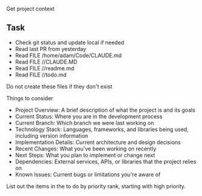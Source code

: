 Get project context

## Task
- Check git status and update local if needed
- Read last PR from yesterday
- Read FILE /home/adam/Code/CLAUDE.md
- Read FILE /<project>/CLAUDE.MD
- Read FILE /<project>/readme.md 
- Read FILE /<project>/todo.md

Do not create these files if they don't exist

Things to consider
- Project Overview: A brief description of what the project is and its goals
- Current Status: Where you are in the development process
- Current Branch: Which branch we were last working on
- Technology Stack: Languages, frameworks, and libraries being used, including version information
- Implementation Details: Current   architecture and design decisions
- Recent Changes: What you've been working on recently
- Next Steps: What you plan to implement or change next
- Dependencies: External services, APIs, or libraries that the project relies on
- Known Issues: Current bugs or limitations you're aware of

List out the items in the to do by priority rank, starting with high priority. 